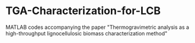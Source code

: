 # TGA-Characterization-for-LCB
MATLAB codes accompanying the paper "Thermogravimetric analysis as a high-throughput lignocellulosic biomass characterization method"  
